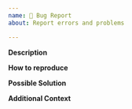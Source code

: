 ```yaml
---
name: 🐛 Bug Report
about: Report errors and problems

---
```


**Description**  
<!-- A clear and concise description of the problem. -->

**How to reproduce**  
<!-- Code and/or config needed to reproduce the problem. If it's a complex bug,
     create a dedicated GitHub repository. -->

**Possible Solution**  
<!--- Optional: only if you have suggestions on a fix/reason for the bug. -->

**Additional Context**  
<!-- Optional: any other context about the problem: log messages, screenshots, etc. -->

<!--
Choose the good label please:
 - Bug
-->
